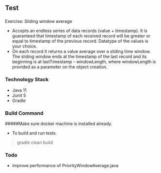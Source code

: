 ## Test
###
Exercise: Sliding window average
- Accepts an endless series of data records (value + timestamp). It is guaranteed that timestamp of each received record will be greater or equal to timestamp of the previous record. Datatype of the values is your choice.
- On each record it returns a value average over a sliding time window. The sliding window ends at the timestamp of the last record and its beginning is at lastTimestamp – windowLength, where windowLength is provided as a parameter on the object creation.

### Technology Stack
- Java 11
- Junit 5
- Gradle

### Build Command
#####Make sure docker machine is installed already.
- To build and run tests
> gradle clean build


### Todo
- Improve performance of PriorityWindowAverage.java